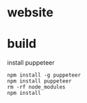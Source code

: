 # website

# build

install puppeteer
```
npm install -g puppeteer
npm install puppeteer
rm -rf node_modules
npm install
```

